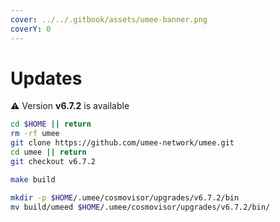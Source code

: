 ```yaml
---
cover: ../../.gitbook/assets/umee-banner.png
coverY: 0
---
```


# Updates

⚠️ Version **v6.7.2** is available

```bash
cd $HOME || return
rm -rf umee
git clone https://github.com/umee-network/umee.git
cd umee || return
git checkout v6.7.2

make build

mkdir -p $HOME/.umee/cosmovisor/upgrades/v6.7.2/bin
mv build/umeed $HOME/.umee/cosmovisor/upgrades/v6.7.2/bin/
```
